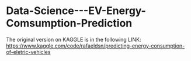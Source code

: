 # Data-Science---EV-Energy-Comsumption-Prediction

The original version on KAGGLE is in the following LINK: https://www.kaggle.com/code/rafaeldsn/predicting-energy-consumption-of-eletric-vehicles
